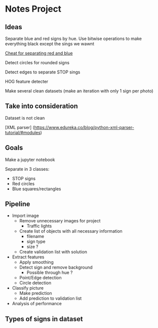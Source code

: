 # Notes Project

## Ideas

Separate blue and red signs by hue. Use bitwise operations to make everything black except the sings we wawnt

[Cheat for separating red and blue](https://medium.com/lifeandtech/traffic-sign-detection-recognition-f6e741543619)

Detect circles for rounded signs

Detect edges to separate STOP sings

HOG feature detecter

Make several clean datasets (make an iteration with only 1 sign per photo)


## Take into consideration

Dataset is not clean

[XML parser] (https://www.edureka.co/blog/python-xml-parser-tutorial/#modules) 


## Goals

Make a jupyter notebook

Separate in 3 classes:
- STOP signs
- Red circles
- Blue squares/rectangles

## Pipeline

- Import image
    - Remove unnecessary images for project
        - Traffic lights
    - Create list of objects with all necessary information
        - filename
        - sign type
        - size ?
    - Create validation list with solution
- Extract features
    - Apply smoothing
    - Detect sign and remove background
        - Possible through hue ? 
    - Point/Edge detection
    - Circle detection
- Classify picture
    - Make prediction
    - Add prediction to validation list
- Analysis of performance

## Types of signs in dataset

